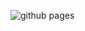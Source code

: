 ![github pages](https://github.com/bilelmoussaoui/metainfo-generator/workflows/github%20pages/badge.svg)